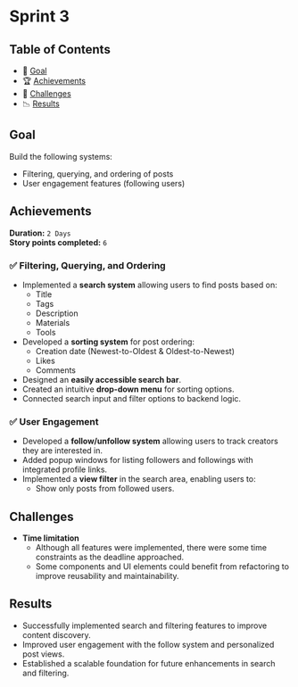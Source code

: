# Sprint 3

## Table of Contents

- 💪 [Goal](#goal)
- 🏆 [Achievements](#achievements)
- 🗻 [Challenges](#challenges)
- 📉 [Results](#results)

## Goal

Build the following systems:
- Filtering, querying, and ordering of posts
- User engagement features (following users)

## Achievements

**Duration:** `2 Days`  
**Story points completed:** `6`

### ✅ **Filtering, Querying, and Ordering**  
- Implemented a **search system** allowing users to find posts based on:
  - Title
  - Tags
  - Description
  - Materials
  - Tools
- Developed a **sorting system** for post ordering:
  - Creation date (Newest-to-Oldest & Oldest-to-Newest)
  - Likes
  - Comments
- Designed an **easily accessible search bar**.
- Created an intuitive **drop-down menu** for sorting options.
- Connected search input and filter options to backend logic.

### ✅ **User Engagement**  
- Developed a **follow/unfollow system** allowing users to track creators they are interested in.
- Added popup windows for listing followers and followings with integrated profile links.
- Implemented a **view filter** in the search area, enabling users to:
  - Show only posts from followed users.

## Challenges

- **Time limitation**
  - Although all features were implemented, there were some time constraints as the deadline approached.
  - Some components and UI elements could benefit from refactoring to improve reusability and maintainability.

## Results

- Successfully implemented search and filtering features to improve content discovery.
- Improved user engagement with the follow system and personalized post views.
- Established a scalable foundation for future enhancements in search and filtering.
